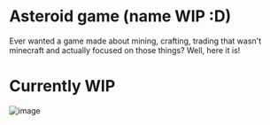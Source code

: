 # Asteroid game (name WIP :D)
Ever wanted a game made about mining, crafting, trading that wasn't minecraft and actually focused on those things?
Well, here it is!

# Currently WIP


![image](https://user-images.githubusercontent.com/70266908/192331352-2b79ada3-c5c6-4d27-a2bc-43bebc9de8a7.png)
